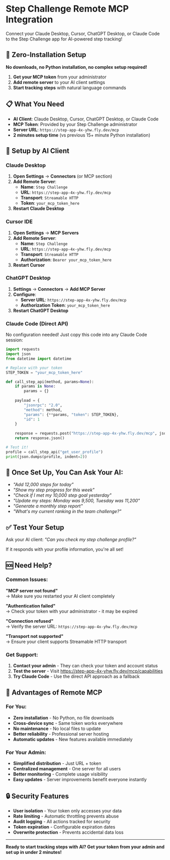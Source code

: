 # Step Challenge Remote MCP Integration

Connect your Claude Desktop, Cursor, ChatGPT Desktop, or Claude Code to the Step Challenge app for AI-powered step tracking!

## 🚀 Zero-Installation Setup

**No downloads, no Python installation, no complex setup required!**

1. **Get your MCP token** from your administrator  
2. **Add remote server** to your AI client settings
3. **Start tracking steps** with natural language commands

## 📋 What You Need

- **AI Client**: Claude Desktop, Cursor, ChatGPT Desktop, or Claude Code
- **MCP Token**: Provided by your Step Challenge administrator  
- **Server URL**: `https://step-app-4x-yhw.fly.dev/mcp`
- **2 minutes setup time** (vs previous 15+ minute Python installation)

## 🔧 Setup by AI Client

### Claude Desktop
1. **Open Settings** → **Connectors** (or MCP section)
2. **Add Remote Server**:
   - **Name**: `Step Challenge`
   - **URL**: `https://step-app-4x-yhw.fly.dev/mcp`  
   - **Transport**: `Streamable HTTP`
   - **Token**: `your_mcp_token_here`
3. **Restart Claude Desktop**

### Cursor IDE
1. **Open Settings** → **MCP Servers**
2. **Add Remote Server**:
   - **Name**: `Step Challenge`
   - **URL**: `https://step-app-4x-yhw.fly.dev/mcp`
   - **Transport**: `Streamable HTTP`  
   - **Authorization**: `Bearer your_mcp_token_here`
3. **Restart Cursor**

### ChatGPT Desktop
1. **Settings** → **Connectors** → **Add MCP Server**
2. **Configure**:
   - **Server URL**: `https://step-app-4x-yhw.fly.dev/mcp`
   - **Authorization Token**: `your_mcp_token_here`
3. **Restart ChatGPT Desktop**

### Claude Code (Direct API)
No configuration needed! Just copy this code into any Claude Code session:

```python
import requests
import json
from datetime import datetime

# Replace with your token
STEP_TOKEN = "your_mcp_token_here"

def call_step_api(method, params=None):
    if params is None:
        params = {}
    
    payload = {
        "jsonrpc": "2.0",
        "method": method,
        "params": {**params, "token": STEP_TOKEN},
        "id": 1
    }
    
    response = requests.post("https://step-app-4x-yhw.fly.dev/mcp", json=payload)
    return response.json()

# Test it!
profile = call_step_api("get_user_profile")
print(json.dumps(profile, indent=2))
```

## 💬 Once Set Up, You Can Ask Your AI:

- *"Add 12,000 steps for today"*
- *"Show my step progress for this week"*  
- *"Check if I met my 10,000 step goal yesterday"*
- *"Update my steps: Monday was 9,500, Tuesday was 11,200"*
- *"Generate a monthly step report"*
- *"What's my current ranking in the team challenge?"*

## ✅ Test Your Setup

Ask your AI client: *"Can you check my step challenge profile?"*

If it responds with your profile information, you're all set!

## 🆘 Need Help?

### Common Issues:

**"MCP server not found"**  
→ Make sure you restarted your AI client completely

**"Authentication failed"**  
→ Check your token with your administrator - it may be expired

**"Connection refused"**  
→ Verify the server URL: `https://step-app-4x-yhw.fly.dev/mcp`

**"Transport not supported"**  
→ Ensure your client supports Streamable HTTP transport

### Get Support:
1. **Contact your admin** - They can check your token and account status
2. **Test the server** - Visit https://step-app-4x-yhw.fly.dev/mcp/capabilities
3. **Try Claude Code** - Use the direct API approach as a fallback

## 🌟 Advantages of Remote MCP

### For You:
- **Zero installation** - No Python, no file downloads
- **Cross-device sync** - Same token works everywhere  
- **No maintenance** - No local files to update
- **Better reliability** - Professional server hosting
- **Automatic updates** - New features available immediately

### For Your Admin:
- **Simplified distribution** - Just URL + token
- **Centralized management** - One server for all users
- **Better monitoring** - Complete usage visibility
- **Easy updates** - Server improvements benefit everyone instantly

## 🔒 Security Features

- **User isolation** - Your token only accesses your data
- **Rate limiting** - Automatic throttling prevents abuse  
- **Audit logging** - All actions tracked for security
- **Token expiration** - Configurable expiration dates
- **Overwrite protection** - Prevents accidental data loss

---

**Ready to start tracking steps with AI? Get your token from your admin and set up in under 2 minutes!**
